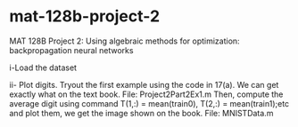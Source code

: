 # mat-128b-project-2
MAT 128B Project 2: Using algebraic methods for optimization: backpropagation neural networks

i-Load the dataset

ii- Plot digits. Tryout the first example using the code in 17(a). We can get exactly what on the text book.
File: Project2Part2Ex1.m
Then, compute the average digit using command T(1,:) = mean(train0), T(2,:) = mean(train1);etc and plot them,
we get the image shown on the book.
File: MNISTData.m
